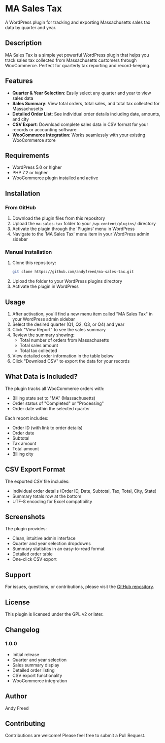 # MA Sales Tax

A WordPress plugin for tracking and exporting Massachusetts sales tax data by quarter and year.

## Description

MA Sales Tax is a simple yet powerful WordPress plugin that helps you track sales tax collected from Massachusetts customers through WooCommerce. Perfect for quarterly tax reporting and record-keeping.

## Features

- **Quarter & Year Selection**: Easily select any quarter and year to view sales data
- **Sales Summary**: View total orders, total sales, and total tax collected for Massachusetts
- **Detailed Order List**: See individual order details including date, amounts, and city
- **CSV Export**: Download complete sales data in CSV format for your records or accounting software
- **WooCommerce Integration**: Works seamlessly with your existing WooCommerce store

## Requirements

- WordPress 5.0 or higher
- PHP 7.2 or higher
- WooCommerce plugin installed and active

## Installation

### From GitHub

1. Download the plugin files from this repository
2. Upload the `ma-sales-tax` folder to your `/wp-content/plugins/` directory
3. Activate the plugin through the 'Plugins' menu in WordPress
4. Navigate to the 'MA Sales Tax' menu item in your WordPress admin sidebar

### Manual Installation

1. Clone this repository:
   ```bash
   git clone https://github.com/andyfreed/ma-sales-tax.git
   ```
2. Upload the folder to your WordPress plugins directory
3. Activate the plugin in WordPress

## Usage

1. After activation, you'll find a new menu item called "MA Sales Tax" in your WordPress admin sidebar
2. Select the desired quarter (Q1, Q2, Q3, or Q4) and year
3. Click "View Report" to see the sales summary
4. Review the summary showing:
   - Total number of orders from Massachusetts
   - Total sales amount
   - Total tax collected
5. View detailed order information in the table below
6. Click "Download CSV" to export the data for your records

## What Data is Included?

The plugin tracks all WooCommerce orders with:
- Billing state set to "MA" (Massachusetts)
- Order status of "Completed" or "Processing"
- Order date within the selected quarter

Each report includes:
- Order ID (with link to order details)
- Order date
- Subtotal
- Tax amount
- Total amount
- Billing city

## CSV Export Format

The exported CSV file includes:
- Individual order details (Order ID, Date, Subtotal, Tax, Total, City, State)
- Summary totals row at the bottom
- UTF-8 encoding for Excel compatibility

## Screenshots

The plugin provides:
- Clean, intuitive admin interface
- Quarter and year selection dropdowns
- Summary statistics in an easy-to-read format
- Detailed order table
- One-click CSV export

## Support

For issues, questions, or contributions, please visit the [GitHub repository](https://github.com/andyfreed/ma-sales-tax).

## License

This plugin is licensed under the GPL v2 or later.

## Changelog

### 1.0.0
- Initial release
- Quarter and year selection
- Sales summary display
- Detailed order listing
- CSV export functionality
- WooCommerce integration

## Author

Andy Freed

## Contributing

Contributions are welcome! Please feel free to submit a Pull Request.


